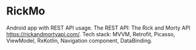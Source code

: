 # RickMo
Android app with REST API usage. The REST API: The Rick and Morty API https://rickandmortyapi.com/. Tech stack: MVVM, Retrofit, Picasso, ViewModel, RxKotlin, Navigation component, DataBinding.
